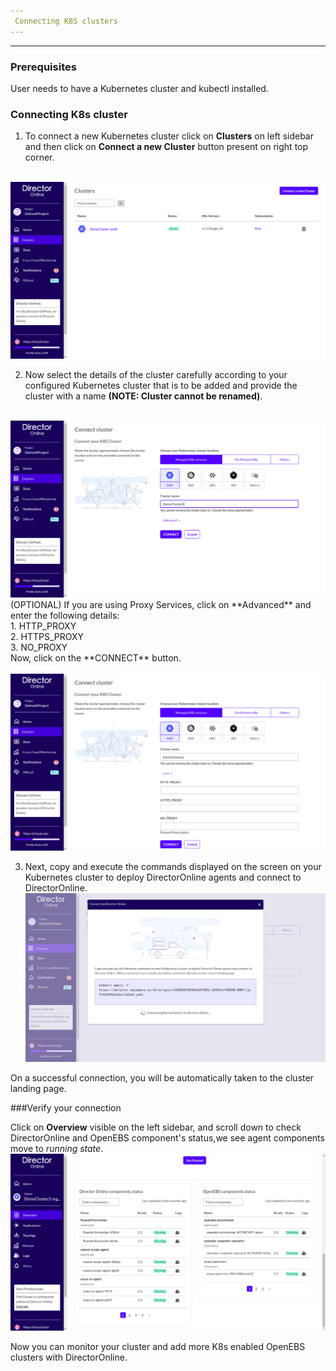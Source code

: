 ```yaml
---
 Connecting K8S clusters
---
```


------


### Prerequisites

User needs to have a Kubernetes cluster and kubectl installed. 

### Connecting K8s cluster

1.  To connect a new Kubernetes cluster click on **Clusters** on left sidebar and then click on <b>Connect a new Cluster</b> button present on right top corner.
</br>
  <img src="/docs/assets/product/CreateCluster.png"  style="width:550px margin-left:20px;">
       

2.  Now select the details of the cluster carefully according to your configured Kubernetes cluster          that is to be added and provide the cluster with a name **(NOTE: Cluster cannot be renamed)**.
</br>
  <img src="/docs/assets/product/ClusterConnect.png"  style="width:600px margin-left:20px;">   
  <br>
        (OPTIONAL)
        If you are using Proxy Services, click on **Advanced** and enter the following details:</br>
        1. HTTP_PROXY</br>
        2. HTTPS_PROXY</br>
        3. NO_PROXY </br>
        Now, click on the **CONNECT** button.<br>
</br>
  <img src="/docs/assets/product/Connect2.png"  style="width:600px margin-left:20px;">

3. Next, copy and execute the commands displayed on the screen on your Kubernetes cluster to deploy          DirectorOnline agents and connect to DirectorOnline.</br>
       <img src="/docs/assets/product/Connection.png"  style="width:600px margin-left:20px;">
   
  On a successful connection, you will be automatically taken to the cluster landing page.

###Verify your connection

Click on **Overview** visible on the left sidebar, and scroll down to check  DirectorOnline and OpenEBS component's status,we see agent components move to *running state*.</br>
<img src="/docs/assets/product/verify_setup.png"  style="width:600px margin-left:20px;">


Now you can monitor your cluster and add more K8s enabled OpenEBS clusters with DirectorOnline.

